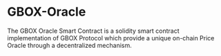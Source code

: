 # GBOX-Oracle
The GBOX Oracle Smart Contract  is a solidity smart contract implementation of GBOX Protocol which provide a unique on-chain Price Oracle through a decentralized mechanism.
